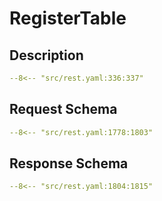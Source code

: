 # RegisterTable

## Description

```yaml
--8<-- "src/rest.yaml:336:337"
```

## Request Schema

```yaml
--8<-- "src/rest.yaml:1778:1803"
```
## Response Schema

```yaml
--8<-- "src/rest.yaml:1804:1815"
```